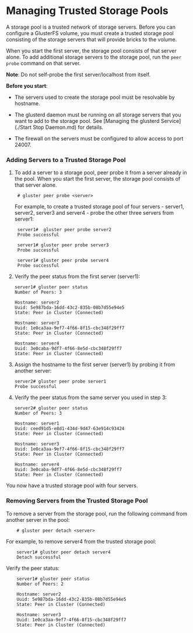 # Managing Trusted Storage Pools

A storage pool is a trusted network of storage servers.  Before you can configure a
GlusterFS volume, you must create a trusted storage pool consisting of the storage servers
that will provide bricks to the volume.

When you start the first server, the storage pool consists of that server alone. To add
additional storage servers to the storage pool, run the `peer probe` command on that server.


**Note**: Do not self-probe the first server/localhost from itself.


**Before you start**:

- The servers used to create the storage pool must be resolvable by hostname.

- The glusterd daemon must be running on all storage servers that you
want to add to the storage pool. See [Managing the glusterd Service](./Start Stop Daemon.md) for details.

- The firewall on the servers must be configured to allow access to port 24007.


### Adding Servers to a Trusted Storage Pool

1. To add a server to a storage pool, peer probe it from a server already in the pool.
   When you start the first server, the storage pool consists of that server alone.

        # gluster peer probe <server>

    For example, to create a trusted storage pool of four servers - server1, server2, server3
    and server4 - probe the other three servers from server1:

        server1#  gluster peer probe server2
        Probe successful

        server1# gluster peer probe server3
        Probe successful

        server1# gluster peer probe server4
        Probe successful

2.  Verify the peer status from the first server (server1):

        server1# gluster peer status
        Number of Peers: 3

        Hostname: server2
        Uuid: 5e987bda-16dd-43c2-835b-08b7d55e94e5
        State: Peer in Cluster (Connected)

        Hostname: server3
        Uuid: 1e0ca3aa-9ef7-4f66-8f15-cbc348f29ff7
        State: Peer in Cluster (Connected)

        Hostname: server4
        Uuid: 3e0caba-9df7-4f66-8e5d-cbc348f29ff7
        State: Peer in Cluster (Connected)


3.  Assign the hostname to the first server (server1) by probing it from another server:

        server2# gluster peer probe server1
        Probe successful


4.  Verify the peer status from the same server you used in step 3:

        server2# gluster peer status
        Number of Peers: 3

        Hostname: server1
        Uuid: ceed91d5-e8d1-434d-9d47-63e914c93424
        State: Peer in Cluster (Connected)

        Hostname: server3
        Uuid: 1e0ca3aa-9ef7-4f66-8f15-cbc348f29ff7
        State: Peer in Cluster (Connected)

        Hostname: server4
        Uuid: 3e0caba-9df7-4f66-8e5d-cbc348f29ff7
        State: Peer in Cluster (Connected)

You now have a trusted storage pool with four servers.


### Removing Servers from the Trusted Storage Pool

To remove a server from the storage pool, run the following command from another server in the pool:

        # gluster peer detach <server>

For example, to remove server4 from the trusted storage pool:

        server1# gluster peer detach server4
        Detach successful


Verify the peer status:

        server1# gluster peer status
        Number of Peers: 2

        Hostname: server2
        Uuid: 5e987bda-16dd-43c2-835b-08b7d55e94e5
        State: Peer in Cluster (Connected)

        Hostname: server3
        Uuid: 1e0ca3aa-9ef7-4f66-8f15-cbc348f29ff7
        State: Peer in Cluster (Connected)


